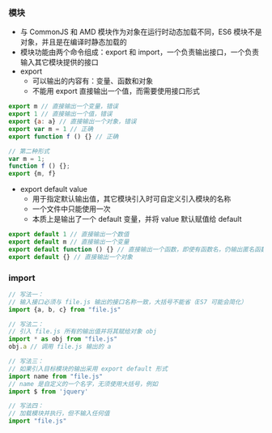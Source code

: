 ### 模块

- 与 CommonJS 和 AMD 模块作为对象在运行时动态加载不同，ES6 模块不是对象，并且是在编译时静态加载的
- 模块功能由两个命令组成：export 和 import，一个负责输出接口，一个负责输入其它模块提供的接口
- export
  + 可以输出的内容有：变量、函数和对象
  + 不能用 export 直接输出一个值，而需要使用接口形式

```js
export m // 直接输出一个变量，错误
export 1 // 直接输出一个值，错误
export {a: a} // 直接输出一个对象，错误
export var m = 1 // 正确
export function f () {} // 正确

// 第二种形式
var m = 1;
function f () {};
export {m, f}
```

- export default value
  + 用于指定默认输出值，其它模块引入时可自定义引入模块的名称
  + 一个文件中只能使用一次
  + 本质上是输出了一个 default 变量，并将 value 默认赋值给 default

```js
export default 1 // 直接输出一个数值
export default m // 直接输出一个变量
export default function () {} // 直接输出一个函数，即使有函数名，仍输出匿名函数
export default {} // 直接输出一个对象
```


### import

```js
// 写法一：
// 输入接口必须与 file.js 输出的接口名称一致，大括号不能省（ES7 可能会简化）
import {a, b, c} from "file.js"

// 写法二：
// 引入 file.js 所有的输出值并将其赋给对象 obj
import * as obj from "file.js"
obj.a // 调用 file.js 输出的 a

// 写法三：
// 如果引入目标模块的输出采用 export default 形式
import name from "file.js"
// name 是自定义的一个名字，无须使用大括号，例如
import $ from 'jquery'

// 写法四：
// 加载模块并执行，但不输入任何值
import "file.js"
```